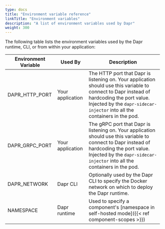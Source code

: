 ```yaml
---
type: docs
title: "Environment variable reference"
linkTitle: "Environment variables"
description: "A list of environment variables used by Dapr"
weight: 300
---
```


The following table lists the environment variables used by the Dapr runtime, CLI, or from within your application:

| Environment Variable | Used By          | Description                                                                                                                                                                                                             |
| -------------------- | ---------------- | ----------------------------------------------------------------------------------------------------------------------------------------------------------------------------------------------------------------------- |
| DAPR_HTTP_PORT       | Your application | The HTTP port that Dapr is listening on. Your application should use this variable to connect to Dapr instead of hardcoding the port value. Injected by the `dapr-sidecar-injector` into all the containers in the pod. |
| DAPR_GRPC_PORT       | Your application | The gRPC port that Dapr is listening on. Your application should use this variable to connect to Dapr instead of hardcoding the port value. Injected by the `dapr-sidecar-injector` into all the containers in the pod. |
| DAPR_NETWORK         | Dapr CLI         | Optionally used by the Dapr CLI to specify the Docker network on which to deploy the Dapr runtime.                                                                                                                      |
| NAMESPACE            | Dapr runtime     | Used to specify a component's [namespace in self-hosted mode]({{< ref component-scopes >}})                                                                                                                             |
